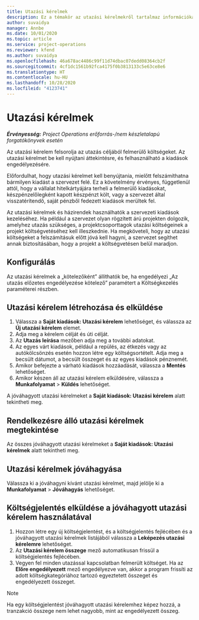 ```yaml
---
title: Utazási kérelmek
description: Ez a témakör az utazási kérelmekről tartalmaz információkat.
author: suvaidya
manager: Annbe
ms.date: 10/01/2020
ms.topic: article
ms.service: project-operations
ms.reviewer: kfend
ms.author: suvaidya
ms.openlocfilehash: 46a678ac4486c99f11d74dbac07dedd08364cb2f
ms.sourcegitcommit: 4cf1dc1561b92fca4175f0b3813133c5e63ce8e6
ms.translationtype: HT
ms.contentlocale: hu-HU
ms.lasthandoff: 10/28/2020
ms.locfileid: "4123741"
---
```

# <a name="travel-requisitions"></a>Utazási kérelmek

_**Érvényesség:** Project Operations erőforrás-/nem készletalapú forgatókönyvek esetén_

Az utazási kérelem felsorolja az utazás céljából felmerülő költségeket. Az utazási kérelmet be kell nyújtani áttekintésre, és felhasználható a kiadások engedélyezésére.

Előfordulhat, hogy utazási kérelmet kell benyújtania, mielőtt felszámíthatna bármilyen kiadást a szervezet felé. Ez a követelmény érvényes, függetlenül attól, hogy a vállalat hitelkártyájára terheli a felmerülő kiadásokat, készpénzelőlegként kapott készpénzt költ, vagy a szervezet által visszatérítendő, saját pénzből fedezett kiadások merültek fel.

Az utazási kérelmek és házirendek használhatók a szervezeti kiadások kezeléséhez. Ha például a szervezet olyan rögzített árú projekten dolgozik, amelyhez utazás szükséges, a projektcsoporttagok utazási költségeinek a projekt költségvetéséhez kell illeszkednie. Ha megköveteli, hogy az utazási költségeket a felszámításuk előtt jóvá kell hagyni, a szervezet segíthet annak biztosításában, hogy a projekt a költségvetésen belül maradjon.

## <a name="configuration"></a>Konfigurálás 

Az utazási kérelmek a „kötelezőként” állíthatók be, ha engedélyezi „Az utazás előzetes engedélyezése kötelező” paramétert a Költségkezelés paraméterei részben. 

## <a name="create-and-submit-a-travel-requisition"></a>Utazási kérelem létrehozása és elküldése

1. Válassza a **Saját kiadások: Utazási kérelem** lehetőséget, és válassza az **Új utazási kérelem** elemet.
2. Adja meg a kérelem célját és úti célját.
3. Az **Utazás leírása** mezőben adja meg a további adatokat. 
4. Az egyes várt kiadások, például a repülés, az étkezés vagy az autókölcsönzés esetén hozzon létre egy költségsortételt. Adja meg a becsült dátumot, a becsült összeget és az egyes kiadások pénznemét. 
5. Amikor befejezte a várható kiadások hozzáadását, válassza a **Mentés** lehetőséget.
6. Amikor készen áll az utazási kérelem elküldésére, válassza a **Munkafolyamat** > **Küldés** lehetőséget.

A jóváhagyott utazási kérelmeket a **Saját kiadások: Utazási kérelem** alatt tekintheti meg. 

## <a name="view-available-travel-requisitions"></a>Rendelkezésre álló utazási kérelmek megtekintése

Az összes jóváhagyott utazási kérelmeket a **Saját kiadások: Utazási kérelmek** alatt tekintheti meg.

## <a name="approve-travel-requisitions"></a>Utazási kérelmek jóváhagyása

Válassza ki a jóváhagyni kívánt utazási kérelmet, majd jelölje ki a **Munkafolyamat** > **Jóváhagyás** lehetőséget.  

## <a name="submit-an-expense-report-using-your-approved-travel-requisition"></a>Költségjelentés elküldése a jóváhagyott utazási kérelem használatával

1. Hozzon létre egy új költségjelentést, és a költségjelentés fejlécében és a jóváhagyott utazási kérelmek listájából válassza a **Leképezés utazási kérelemre** lehetőséget.
2. Az **Utazási kérelem összege** mező automatikusan frissül a költségjelentés fejlécében.
3. Vegyen fel minden utazással kapcsolatban felmerült költséget. Ha az **Előre engedélyezett** mező engedélyezve van, akkor a program frissíti az adott költségkategóriához tartozó egyeztetett összeget és engedélyezett összeget.

> [!NOTE]
> Ha egy költségjelentést jóváhagyott utazási kérelemhez képez hozzá, a tranzakció összege nem lehet nagyobb, mint az engedélyezett összeg. 
